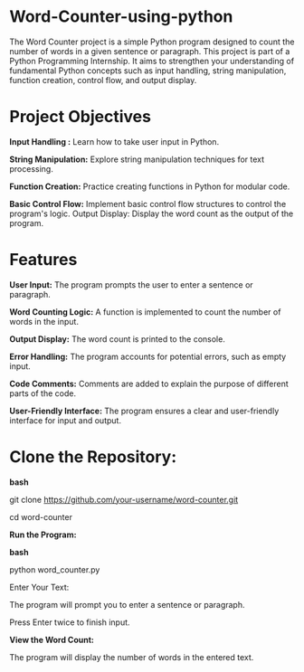 # Word-Counter-using-python
The Word Counter project is a simple Python program designed to count the number of words in a given sentence or paragraph. This project is part of a Python Programming Internship. It aims to strengthen your understanding of fundamental Python concepts such as input handling, string manipulation, function creation, control flow, and output display.

# Project Objectives 
**Input Handling :** Learn how to take user input in Python.

**String Manipulation:** Explore string manipulation techniques for text processing.

**Function Creation:** Practice creating functions in Python for modular code.

**Basic Control Flow:** Implement basic control flow structures to control the program's logic. Output Display: Display the word count as the output of the program.

# Features 
**User Input:** The program prompts the user to enter a sentence or paragraph.

**Word Counting Logic:** A function is implemented to count the number of words in the input.

**Output Display:** The word count is printed to the console.

**Error Handling:** The program accounts for potential errors, such as empty input.

**Code Comments:** Comments are added to explain the purpose of different parts of the code.

**User-Friendly Interface:** The program ensures a clear and user-friendly interface for input and output.

# Clone the Repository:

**bash**

git clone https://github.com/your-username/word-counter.git

cd word-counter

**Run the Program:**

**bash**

python word_counter.py

Enter Your Text:

The program will prompt you to enter a sentence or paragraph.

Press Enter twice to finish input.

**View the Word Count:**

The program will display the number of words in the entered text.
